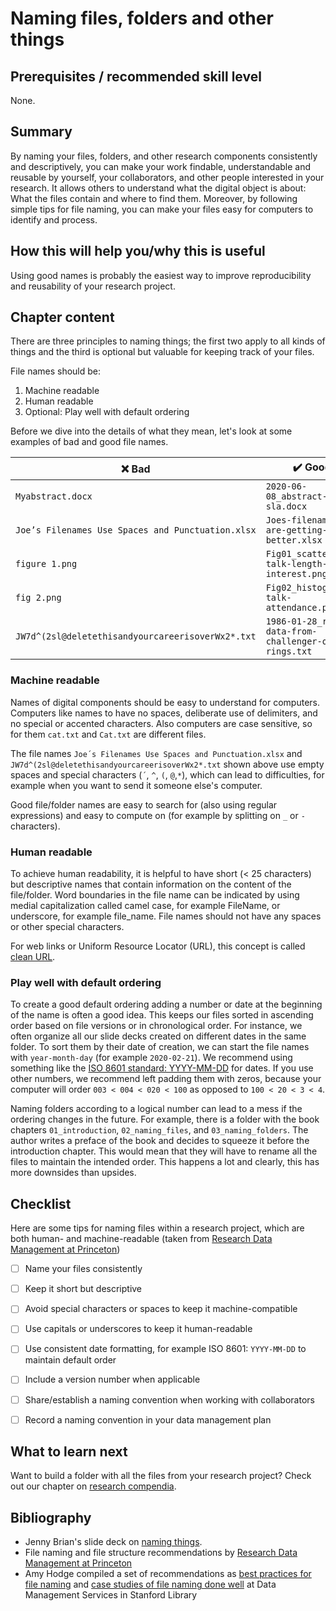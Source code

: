 # Naming files, folders and other things 

## Prerequisites / recommended skill level

None.

## Summary

By naming your files, folders, and other research components consistently and descriptively, you can make your work findable, understandable and reusable by yourself, your collaborators, and other people interested in your research.
It allows others to understand what the digital object is about: What the files contain and where to find them. Moreover, by following simple tips for file naming, you can make your files easy for computers to identify and process.

## How this will help you/why this is useful

Using good names is probably the easiest way to improve reproducibility and reusability of your research project.

## Chapter content

There are three principles to naming things; the first two apply to all kinds of things and the third is optional but valuable for keeping track of your files. 

File names should be:
1. Machine readable
2. Human readable
3. Optional: Play well with default ordering


Before we dive into the details of what they mean, let's look at some examples of bad and good file names.

| :x: Bad          | :heavy_check_mark: Good |
| -----------------|-------------------------|
|`Myabstract.docx` | `2020-06-08_abstract-for-sla.docx` |
|`Joe’s Filenames Use Spaces and Punctuation.xlsx` | `Joes-filenames-are-getting-better.xlsx` |
|`figure 1.png` | `Fig01_scatterplot-talk-length-vs-interest.png` |
|`fig 2.png` | `Fig02_histogram-talk-attendance.png` |
|`JW7d^(2sl@deletethisandyourcareerisoverWx2*.txt` | `1986-01-28_raw-data-from-challenger-o-rings.txt` |


### Machine readable

Names of digital components should be easy to understand for computers.
Computers like names to have no spaces, deliberate use of delimiters, and no special or accented characters.
Also computers are case sensitive, so for them `cat.txt` and `Cat.txt` are different files.

The file names `Joe´s Filenames Use Spaces and Punctuation.xlsx` and `JW7d^(2sl@deletethisandyourcareerisoverWx2*.txt` shown above use empty spaces and special characters (`´`, `^`, `(`, `@`,`*`), which can lead to difficulties, for example when you want to send it someone else's computer.

Good file/folder names are easy to search for (also using regular expressions) and easy to compute on (for example by splitting on `_` or `-` characters).


### Human readable

To achieve human readability, it is helpful to have short (< 25 characters) but descriptive names that contain information on the content of the file/folder.
Word boundaries in the file name can be indicated by using medial capitalization called camel case, for example FileName, or underscore, for example file_name.
File names should not have any spaces or other special characters.

For web links or Uniform Resource Locator (URL), this concept is called [clean URL](https://en.wikipedia.org/wiki/Clean_URL).

### Play well with default ordering

To create a good default ordering adding a number or date at the beginning of the name is often a good idea. 
This keeps our files sorted in ascending order based on file versions or in chronological order. 
For instance, we often organize all our slide decks created on different dates in the same folder. 
To sort them by their date of creation, we can start the file names with `year-month-day` (for example `2020-02-21`).
We recommend using something like the [ISO 8601 standard: YYYY-MM-DD](https://en.wikipedia.org/wiki/ISO_8601) for dates. 
If you use other numbers, we recommend left padding them with zeros, because your computer will order `003 < 004 < 020 < 100` as opposed to `100 < 20 < 3 < 4`. 

Naming folders according to a logical number can lead to a mess if the ordering changes in the future.
For example, there is a folder with the book chapters `01_introduction`, `02_naming_files`, and `03_naming_folders`. The author writes a preface of the book and decides to squeeze it before the introduction chapter. This would mean that they will have to rename all the files to maintain the intended order. 
This happens a lot and clearly, this has more downsides than upsides.

## Checklist

Here are some tips for naming files within a research project, which are both human- and machine-readable (taken from [Research Data Management at Princeton](https://libguides.princeton.edu/c.php?g=102546&p=930626))

- [ ] Name your files consistently
- [ ] Keep it short but descriptive
- [ ] Avoid special characters or spaces to keep it machine-compatible
- [ ] Use capitals or underscores to keep it human-readable
- [ ] Use consistent date formatting, for example ISO 8601: `YYYY-MM-DD` to maintain default order
- [ ] Include a version number when applicable
- [ ] Share/establish a naming convention when working with collaborators
- [ ] Record a naming convention in your data management plan


## What to learn next

Want to build a folder with all the files from your research project? 
Check out our chapter on [research compendia](research_compendia/research_compendia).


## Bibliography

- Jenny Brian's slide deck on [naming things](https://speakerdeck.com/jennybc/how-to-name-files).
- File naming and file structure recommendations by [Research Data Management at Princeton](https://libguides.princeton.edu/c.php?g=102546&p=930626)
- Amy Hodge compiled a set of recommendations as [best practices for file naming](https://library.stanford.edu/research/data-management-services/data-organization/best-practices-file-naming) and [case studies of file naming done well](https://library.stanford.edu/research/data-management-services/case-studies/case-study-file-naming-done-well) at Data Management Services in Stanford Library
